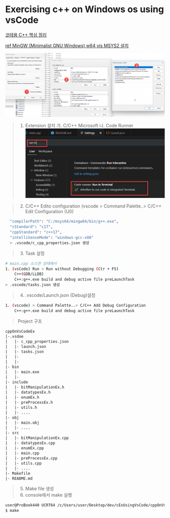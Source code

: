 # Exercising c++ on Windows os using vsCode

[코테용 C++ 핵심 정리](https://www.youtube.com/watch?v=uDq7woPOZ_A)

[ref MinGW (Minimalist GNU Windows) w64 vis MSYS2 설치](https://github.com/niXman/mingw-builds-binaries)

![환경설정](MinGW-w64-path.png)

> 1. Extension 설치
>    가. C/C++ Microsoft
>    나. Code Runner
![Run in Terminal](run_in_terminal.png)

> 2. C/C++ Edito configuration
>    (vscode > Command Palette..> C/C++ Edit Configuration (UI))
```bash
  "compilerPath": "C:/msys64/mingw64/bin/g++.exe",
  "cStandard": "c17",
  "cppStandard": "c++17",
  "intelliSenseMode": "windows-gcc-x86"
  > .vscode/c_cpp_properties.json 생성
```

> 3. Task 설정
```bash
# main.cpp 소스연 상태에서
1. (vsCode) Run > Run without Debugging (Ctr + F5)
    C++(GDB/LLDB)
    C++:g++.exe build and debug active file preLaunchTask
> .vscode/tasks.json 생성
```

> 4. .vscode/Launch.json (Debug)설정
```bash
1. (vscode) > Command Palette..> C/C++ Add Debug Configuration
    C++:g++.exe build and debug active file preLaunchTask
```

> Project 구조
```
cppOnVsCodeEx
|-.vsdoe
|   |- c_cpp_properties.json
|   |- launch.json
|   |- tasks.json
|   |-
|   |-
|- bin
|   |- main.exe
|   |-
|- include
|   |- bitManipulationEx.h
|   |- datatypesEx.h
|   |- enumEx.h
|   |- preProcessEx.h
|   |- utils.h
|   |- ....
|- obj
|   |- main.obj
|   |- ....
|- src
|   |- bitManipulationEx.cpp
|   |- datatypesEx.cpp
|   |- enumEx.cpp
|   |- main.cpp
|   |- preProcessEx.cpp
|   |- utils.cpp
|   |- ....
|- Makefile
|- README.md

```

> 5. Make file 생성
> 6. console에서 make 실행

```bash
user@ProBook440 UCRT64 /c/Users/user/Desktop/dev/cExUsingVsCode/cppOnVsCodeEx
$ make
```